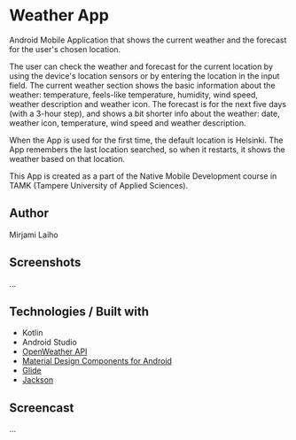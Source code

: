 # Weather App

Android Mobile Application that shows the current weather and the forecast for the user's chosen location.

The user can check the weather and forecast for the current location by using the device's location sensors or by entering the location in the input field.
The current weather section shows the basic information about the weather: temperature, feels-like temperature, humidity, wind speed, weather description and weather icon. The forecast is for the next five days (with a 3-hour step), and shows a bit shorter info about the weather: date, weather icon, temperature, wind speed and weather description.

When the App is used for the first time, the default location is Helsinki. The App remembers the last location searched, so when it restarts, it shows the weather based on that location.

This App is created as a part of the Native Mobile Development course in TAMK (Tampere University of Applied Sciences).

## Author

Mirjami Laiho

## Screenshots

...

## Technologies / Built with

- Kotlin
- Android Studio
- [OpenWeather API](https://openweathermap.org/api)
- [Material Design Components for Android](https://material.io/components?platform=android)
- [Glide](https://github.com/bumptech/glide)
- [Jackson](https://github.com/FasterXML/jackson)

## Screencast

...
